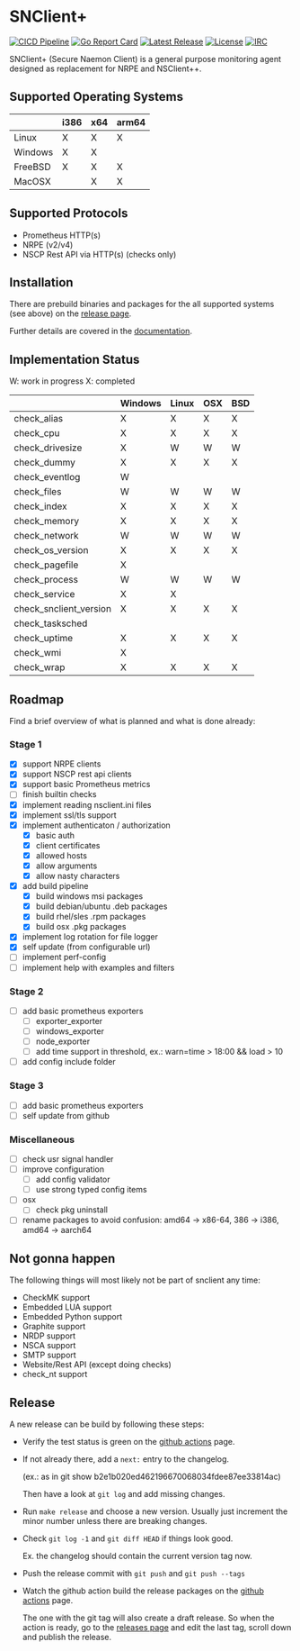 # SNClient+
[![CICD Pipeline](https://github.com/Consol-Monitoring/snclient/actions/workflows/cicd.yml/badge.svg?branch=main)](https://github.com/Consol-Monitoring/snclient/actions/workflows/cicd.yml)
[![Go Report Card](https://goreportcard.com/badge/github.com/Consol-Monitoring/snclient)](https://goreportcard.com/report/github.com/Consol-Monitoring/snclient)
[![Latest Release](https://img.shields.io/github/v/release/Consol-Monitoring/snclient?sort=semver)](https://github.com/Consol-Monitoring/snclient/releases)
[![License](https://img.shields.io/github/license/Consol-Monitoring/snclient)](https://github.com/Consol-Monitoring/snclient/blob/main/LICENSE)
[![IRC](https://img.shields.io/badge/IRC-libera.chat%2F%23snclient-blue)](https://web.libera.chat/?nick=Guest?#snclient)

SNClient+ (Secure Naemon Client) is a general purpose monitoring agent designed as replacement for NRPE and NSClient++.

## Supported Operating Systems

|         | i386 | x64 | arm64 |
|---------|------|-----|-------|
| Linux   |   X  |  X  |   X   |
| Windows |   X  |  X  |       |
| FreeBSD |   X  |  X  |   X   |
| MacOSX  |      |  X  |   X   |

## Supported Protocols

 - Prometheus HTTP(s)
 - NRPE (v2/v4)
 - NSCP Rest API via HTTP(s) (checks only)

## Installation
There are prebuild binaries and packages for the all supported systems (see above) on the
[release page](https://github.com/Consol-Monitoring/snclient/releases).


Further details are covered in the [documentation](https://omd.consol.de/docs/snclient/).

## Implementation Status
W: work in progress
X: completed

|                        | Windows |  Linux  |   OSX   |   BSD   |
|------------------------|---------|---------|---------|---------|
| check_alias            |    X    |    X    |    X    |    X    |
| check_cpu              |    X    |    X    |    X    |    X    |
| check_drivesize        |    X    |    W    |    W    |    W    |
| check_dummy            |    X    |    X    |    X    |    X    |
| check_eventlog         |    W    |         |         |         |
| check_files            |    W    |    W    |    W    |    W    |
| check_index            |    X    |    X    |    X    |    X    |
| check_memory           |    X    |    X    |    X    |    X    |
| check_network          |    W    |    W    |    W    |    W    |
| check_os_version       |    X    |    X    |    X    |    X    |
| check_pagefile         |    X    |         |         |         |
| check_process          |    W    |    W    |    W    |    W    |
| check_service          |    X    |    X    |         |         |
| check_snclient_version |    X    |    X    |    X    |    X    |
| check_tasksched        |         |         |         |         |
| check_uptime           |    X    |    X    |    X    |    X    |
| check_wmi              |    X    |         |         |         |
| check_wrap             |    X    |    X    |    X    |    X    |


## Roadmap
Find a brief overview of what is planned and what is done already:

### Stage 1
- [X] support NRPE clients
- [X] support NSCP rest api clients
- [X] support basic Prometheus metrics
- [ ] finish builtin checks
- [X] implement reading nsclient.ini files
- [X] implement ssl/tls support
- [X] implement authenticaton / authorization
  - [X] basic auth
  - [X] client certificates
  - [X] allowed hosts
  - [X] allow arguments
  - [X] allow nasty characters
- [X] add build pipeline
  - [X] build windows msi packages
  - [X] build debian/ubuntu .deb packages
  - [X] build rhel/sles .rpm packages
  - [X] build osx .pkg packages
- [X] implement log rotation for file logger
- [X] self update (from configurable url)
- [ ] implement perf-config
- [ ] implement help with examples and filters

### Stage 2
- [ ] add basic prometheus exporters
  - [ ] exporter_exporter
  - [ ] windows_exporter
  - [ ] node_exporter
  - [ ] add time support in threshold, ex.: warn=time > 18:00 && load > 10
- [ ] add config include folder

### Stage 3
- [ ] add basic prometheus exporters
- [ ] self update from github

### Miscellaneous
- [ ] check usr signal handler
- [ ] improve configuration
  - [ ] add config validator
  - [ ] use strong typed config items
- [ ] osx
  - [ ] check pkg uninstall
- [ ] rename packages to avoid confusion: amd64 -> x86-64, 386 -> i386, amd64 -> aarch64

## Not gonna happen
The following things will most likely not be part of snclient any time:

- CheckMK support
- Embedded LUA support
- Embedded Python support
- Graphite support
- NRDP support
- NSCA support
- SMTP support
- Website/Rest API (except doing checks)
- check_nt support

## Release

A new release can be build by following these steps:

- Verify the test status is green on the [github actions](https://github.com/ConSol-Monitoring/snclient/actions/workflows/cicd.yml) page.
- If not already there, add a `next:` entry to the changelog.

  (ex.: as in git show b2e1b020ed462196670068034fdee87ee33814ac)

  Then have a look at `git log` and add missing changes.

- Run `make release` and choose a new version. Usually just increment the
  minor number unless there are breaking changes.
- Check `git log -1` and `git diff HEAD` if things look good.

  Ex. the changelog should contain the current version tag now.

- Push the release commit with `git push` and `git push --tags`

- Watch the github action build the release packages on the [github actions](https://github.com/ConSol-Monitoring/snclient/actions/workflows/cicd.yml) page.

  The one with the git tag will also create a draft release. So when the action
  is ready, go to the [releases page](https://github.com/ConSol-Monitoring/snclient/releases)
  and edit the last tag, scroll down and publish the release.